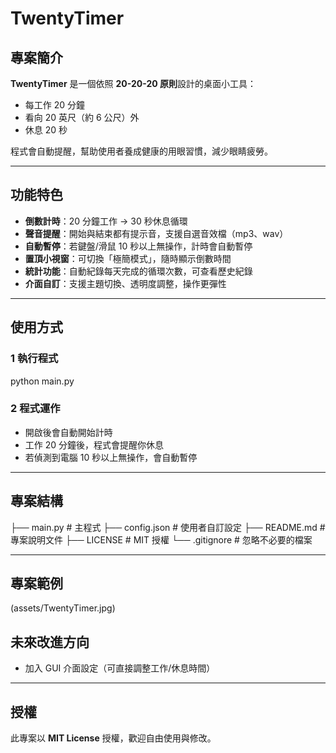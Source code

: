# TwentyTimer 

##  專案簡介
**TwentyTimer** 是一個依照 **20-20-20 原則**設計的桌面小工具：  
- 每工作 20 分鐘  
- 看向 20 英尺（約 6 公尺）外  
- 休息 20 秒  

程式會自動提醒，幫助使用者養成健康的用眼習慣，減少眼睛疲勞。  

---

##  功能特色
-  **倒數計時**：20 分鐘工作 → 30 秒休息循環  
-  **聲音提醒**：開始與結束都有提示音，支援自選音效檔（mp3、wav）  
-  **自動暫停**：若鍵盤/滑鼠 10 秒以上無操作，計時會自動暫停  
-  **置頂小視窗**：可切換「極簡模式」，隨時顯示倒數時間  
-  **統計功能**：自動紀錄每天完成的循環次數，可查看歷史紀錄  
-  **介面自訂**：支援主題切換、透明度調整，操作更彈性  


---

##  使用方式


### 1 執行程式

python main.py


### 2 程式運作

* 開啟後會自動開始計時
* 工作 20 分鐘後，程式會提醒你休息
* 若偵測到電腦 10 秒以上無操作，會自動暫停

---


##  專案結構



├── main.py          # 主程式
├── config.json      # 使用者自訂設定
├── README.md        # 專案說明文件
├── LICENSE          # MIT 授權
└── .gitignore       # 忽略不必要的檔案

---

##  專案範例

(assets/TwentyTimer.jpg)


##  未來改進方向

* 加入 GUI 介面設定（可直接調整工作/休息時間）

---

##  授權

此專案以 **MIT License** 授權，歡迎自由使用與修改。
